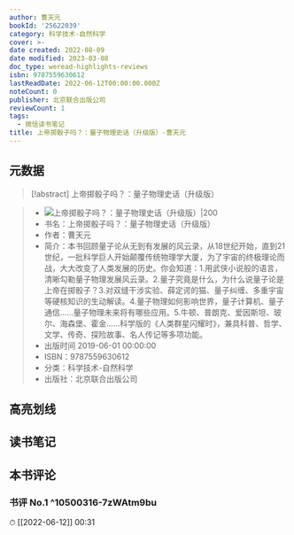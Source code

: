 ```yaml
---
author: 曹天元
bookId: '25622039'
category: 科学技术-自然科学
cover: >-
date created: 2022-08-09
date modified: 2023-03-08
doc_type: weread-highlights-reviews
isbn: 9787559630612
lastReadDate: 2022-06-12T00:00:00.000Z
noteCount: 0
publisher: 北京联合出版公司
reviewCount: 1
tags:
  - 微信读书笔记
title: 上帝掷骰子吗？：量子物理史话（升级版）-曹天元
---
```


## 元数据

>[!abstract] 上帝掷骰子吗？：量子物理史话（升级版）

> - ![上帝掷骰子吗？：量子物理史话（升级版）|200](https://wfqqreader-1252317822.image.myqcloud.com/cover/39/25622039/t7_25622039.jpg)
> - 书名：上帝掷骰子吗？：量子物理史话（升级版）
> - 作者：曹天元
> - 简介：本书回顾量子论从无到有发展的风云录，从18世纪开始，直到21世纪，一批科学巨人开始颠覆传统物理学大厦，为了宇宙的终极理论而战，大大改变了人类发展的历史。你会知道：1.用武侠小说般的语言，清晰勾勒量子物理发展风云录。2.量子究竟是什么，为什么说量子论是上帝在掷骰子？3.对双缝干涉实验、薛定谔的猫、量子纠缠、多重宇宙等硬核知识的生动解读。4.量子物理如何影响世界，量子计算机、量子通信……量子物理未来将有哪些应用。5.牛顿、普朗克、爱因斯坦、玻尔、海森堡、霍金……科学版的《人类群星闪耀时》，兼具科普、哲学、文学、传奇、探险故事、名人传记等多项功能。
> - 出版时间 2019-06-01 00:00:00
> - ISBN：9787559630612
> - 分类：科学技术-自然科学
> - 出版社：北京联合出版公司

## 高亮划线

## 读书笔记

## 本书评论

### 书评 No.1 ^10500316-7zWAtm9bu

⏱ [[2022-06-12]] 00:31
